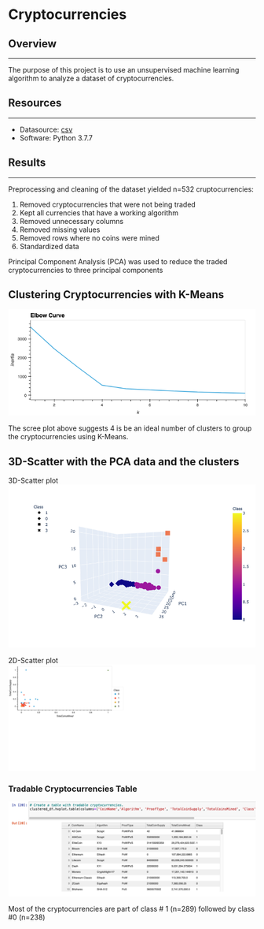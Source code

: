 # Cryptocurrencies

## Overview 
___
The purpose of this project is to use an unsupervised machine learning algorithm to analyze a dataset of cryptocurrencies. 

## Resources
___
* Datasource: [csv](https://github.com/asanchez116/Cryptocurrencies/raw/main/Resources/crypto_data.csv)
* Software: Python 3.7.7

## Results
___

Preprocessing and cleaning of the dataset yielded n=532 cruptocurrencies: 
1. Removed cryptocurrencies that were not being traded
2. Kept all currencies that have a working algorithm
3. Removed unnecessary columns 
4. Removed missing values 
5. Removed rows where no coins were mined 
6. Standardized data 

Principal Component Analysis (PCA) was used to reduce the traded cryptocurrencies to three principal components 


## Clustering Cryptocurrencies with K-Means

![scree plot](https://raw.githubusercontent.com/asanchez116/Cryptocurrencies/main/Resources/bokeh_plot.png)

The scree plot above suggests 4 is be an ideal number of clusters to group the cryptocurrencies using K-Means. 

## 3D-Scatter with the PCA data and the clusters
3D-Scatter plot 
![3d scatter plot](https://raw.githubusercontent.com/asanchez116/Cryptocurrencies/main/Resources/newplot.png)


2D-Scatter plot 
![2d scatter plot](https://raw.githubusercontent.com/asanchez116/Cryptocurrencies/main/Resources/bokeh_plot2.png)



### Tradable Cryptocurrencies Table 

![table](https://raw.githubusercontent.com/asanchez116/Cryptocurrencies/main/Resources/table.png)

Most of the cryptocurrencies are part of class # 1 (n=289) followed by class #0 (n=238)

